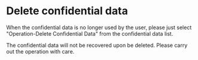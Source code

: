 # Delete confidential data

When the confidential data is no longer used by the user, please just select "Operation-Delete Confidential Data" from the confidential data list.

The confidential data will not be recovered upon be deleted. Please carry out the operation with care.
